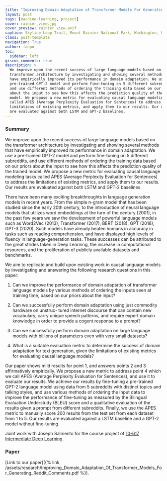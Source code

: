 ```yaml
---
title: "Improving Domain Adaptation of Transformer Models For Generating Reddit Comments"
layout: post
tags: [machine-learning, project]
cover: rainier_view.jpg
cover_preview: rainier_view.avif
caption: Skyline Loop Trail, Mount Rainier National Park, Washington, USA
class: post-template
navigation: True
author: fanpu
toc:
  sidebar: left
giscus_comments: true
description: >
  We improve upon the recent success of large language models based on the
  transformer architecture by investigating and showing several methods that
  have empirically improved its performance in domain adaptation. We use a
  pre-trained GPT-2 model and perform fine-tuning on 5 different subreddits,
  and use different methods of ordering the training data based on our priors
  about the input to see how this affects the prediction quality of the trained
  model. We propose a new metric for evaluating causal language modeling tasks
  called APES (Average Perplexity Evaluation for Sentences) to address the
  limitations of existing metrics, and apply them to our results. Our results
  are evaluated against both LSTM and GPT-2 baselines.
---
```


### Summary
We improve upon the recent success of large language models based on the
transformer architecture by investigating and showing several methods that
have empirically improved its performance in domain adaptation. We use a
pre-trained GPT-2 model and perform fine-tuning on 5 different subreddits,
and use different methods of ordering the training data based on our priors
about the input to see how this affects the prediction quality of the trained
model. We propose a new metric for evaluating causal language modeling tasks
called APES (Average Perplexity Evaluation for Sentences) to address the
limitations of existing metrics, and apply them to our results. Our results
are evaluated against both LSTM and GPT-2 baselines.

There have been many exciting breakthroughts in language generation models in
recent years. From the simple n-gram model that has been studied since the
early 20th century, to the introduction of neural language models that utilizes
word embeddings at the turn of the century (2001), in the past few years we saw
the development of powerful language models such as Word2Vec (2013),
Transformer (2017), BERT (2018), GPT (2018), GPT-3 (2020). Such models have
already beaten humans in accuracy in tasks such as reading comprehension, and
have displayed high levels of fluency in language-generation tasks. These
successes can be attributed to the great strides taken in Deep Learning, the
increase in computational resources, and the proliferation of publicly
available datasets and benchmarks.

We aim to replicate and build upon existing work in causal language models by
investigating and answering the following research questions in this paper:

1. Can we improve the performance of domain adaptation of transformer language
   models by various methods of ordering the inputs seen at training time,
   based on our priors about the input?

2. Can we successfully perform domain adaptation using just commodity hardware
   on unstruc- tured internet discourse that can contain new vocabulary, carry
   unique speech patterns, and require expert domain knowledge in order to
   provide a cogent response to a prompt?

3. Can we successfully perform domain adaptation on large language models with
   billions of parameters even with very small datasets?

4. What is a suitable evaluation metric to determine the success of domain
   adaptation for text generation, given the limitations of existing metrics
   for evaluating causal language models?
     
Our paper shows mild results for point 1, and answers points 2 and 3
affirmatively empirically. We propose a new metric to address point 4 which we
call APES (Average Perplexity Evaluation for Sentences), and use it to evaluate
our results. We achieve our results by fine-tuning a pre-trained GPT-2 language
model using data from 5 subreddits with distinct topics and talking styles, and
use various methods of ordering the input data to improve the performance of
fine-tuning as measured by the Bilingual Evaluation Understudy (BLEU) score and
a qualitative evaluation of the results given a prompt from different
subreddits. Finally, we use the APES metric to manually score 200 results from
the test set from each dataset from 1 to 5. Our results are evaluated against a
LSTM baseline and a GPT-2 model without fine-tuning.

Joint work with Joseph Salmento
for the course project of 
[10-617 Intermediate Deep Learning](https://rsalakhucmu.github.io/10417-22/).

### Paper

[Link to our paper]({% link /assets/research/Improving_Domain_Adaptation_Of_Transformer_Models_For_Generating_Reddit_Comments.pdf %}).